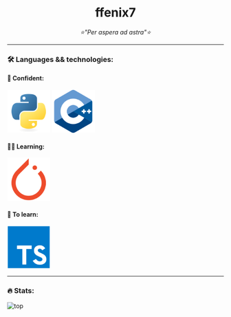 <div id="header" align="center">

  <p><h1>ffenix7</h1></p>
</div>

<div align="center"><i>⭐"Per aspera ad astra"⭐</i></div>

---

### 🛠️ Languages && technologies:

#### 💪 Confident:

<div>
  <img src="https://github.com/devicons/devicon/blob/master/icons/python/python-original.svg" alt="Python" width="100">
  <img src="https://github.com/devicons/devicon/blob/master/icons/cplusplus/cplusplus-original.svg" alt="C++" width="100">
</div>

#### 👨‍🎓 Learning:

<div>
  <img src="https://github.com/devicons/devicon/blob/master/icons/pytorch/pytorch-original.svg" alt="TensorFlow" width="100">
</div>

#### 🧠 To learn:

<div>
  <img src="https://github.com/devicons/devicon/blob/master/icons/typescript/typescript-original.svg" alt="TypeScript" width="100">
</div>

---

### 🔥 Stats:

<img src="https://github-readme-stats.vercel.app/api/top-langs/?username=ffenix7&theme=dark&show_icons=true&hide_border=true&layout=compact" alt="top" height="175" align="left">
